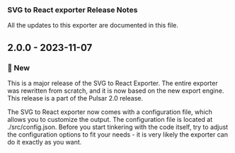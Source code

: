 ### SVG to React exporter Release Notes
All the updates to this exporter are documented in this file.

## 2.0.0 - 2023-11-07

### 🚀 New

This is a major release of the SVG to React Exporter. The entire exporter was rewritten from scratch, and it is now based on the new export engine. This release is a part of the Pulsar 2.0 release. 

The SVG to React exporter now comes with a configuration file, which allows you to customize the output. The configuration file is located at ./src/config.json. Before you start tinkering with the code itself, try to adjust the configuration options to fit your needs - it is very likely the exporter can do it exactly as you want.